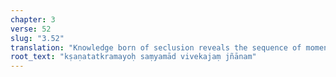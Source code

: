 ```yaml
---
chapter: 3
verse: 52
slug: "3.52"
translation: "Knowledge born of seclusion reveals the sequence of moments."
root_text: "kṣaṇatatkramayoḥ saṃyamād vivekajaṃ jñānam"
---
```



